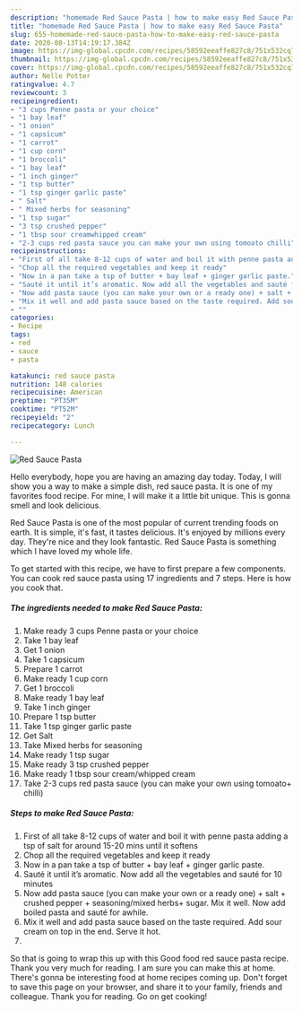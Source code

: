 ```yaml
---
description: "homemade Red Sauce Pasta | how to make easy Red Sauce Pasta"
title: "homemade Red Sauce Pasta | how to make easy Red Sauce Pasta"
slug: 655-homemade-red-sauce-pasta-how-to-make-easy-red-sauce-pasta
date: 2020-08-13T14:19:17.384Z
image: https://img-global.cpcdn.com/recipes/58592eeaffe827c8/751x532cq70/red-sauce-pasta-recipe-main-photo.jpg
thumbnail: https://img-global.cpcdn.com/recipes/58592eeaffe827c8/751x532cq70/red-sauce-pasta-recipe-main-photo.jpg
cover: https://img-global.cpcdn.com/recipes/58592eeaffe827c8/751x532cq70/red-sauce-pasta-recipe-main-photo.jpg
author: Nelle Potter
ratingvalue: 4.7
reviewcount: 3
recipeingredient:
- "3 cups Penne pasta or your choice"
- "1 bay leaf"
- "1 onion"
- "1 capsicum"
- "1 carrot"
- "1 cup corn"
- "1 broccoli"
- "1 bay leaf"
- "1 inch ginger"
- "1 tsp butter"
- "1 tsp ginger garlic paste"
- " Salt"
- " Mixed herbs for seasoning"
- "1 tsp sugar"
- "3 tsp crushed pepper"
- "1 tbsp sour creamwhipped cream"
- "2-3 cups red pasta sauce you can make your own using tomoato chilli"
recipeinstructions:
- "First of all take 8-12 cups of water and boil it with penne pasta adding a tsp of salt for around 15-20 mins until it softens"
- "Chop all the required vegetables and keep it ready"
- "Now in a pan take a tsp of butter + bay leaf + ginger garlic paste."
- "Sauté it until it’s aromatic. Now add all the vegetables and sauté for 10 minutes"
- "Now add pasta sauce (you can make your own or a ready one) + salt + crushed pepper + seasoning/mixed herbs+ sugar. Mix it well. Now add boiled pasta and sauté for awhile."
- "Mix it well and add pasta sauce based on the taste required. Add sour cream on top in the end. Serve it hot."
- ""
categories:
- Recipe
tags:
- red
- sauce
- pasta

katakunci: red sauce pasta 
nutrition: 148 calories
recipecuisine: American
preptime: "PT35M"
cooktime: "PT52M"
recipeyield: "2"
recipecategory: Lunch

---
```



![Red Sauce Pasta](https://img-global.cpcdn.com/recipes/58592eeaffe827c8/751x532cq70/red-sauce-pasta-recipe-main-photo.jpg)

Hello everybody, hope you are having an amazing day today. Today, I will show you a way to make a simple dish, red sauce pasta. It is one of my favorites food recipe. For mine, I will make it a little bit unique. This is gonna smell and look delicious.

Red Sauce Pasta is one of the most popular of current trending foods on earth. It is simple, it's fast, it tastes delicious. It's enjoyed by millions every day. They're nice and they look fantastic. Red Sauce Pasta is something which I have loved my whole life.




To get started with this recipe, we have to first prepare a few components. You can cook red sauce pasta using 17 ingredients and 7 steps. Here is how you cook that.

<!--inarticleads1-->

##### The ingredients needed to make Red Sauce Pasta:

1. Make ready 3 cups Penne pasta or your choice
1. Take 1 bay leaf
1. Get 1 onion
1. Take 1 capsicum
1. Prepare 1 carrot
1. Make ready 1 cup corn
1. Get 1 broccoli
1. Make ready 1 bay leaf
1. Take 1 inch ginger
1. Prepare 1 tsp butter
1. Take 1 tsp ginger garlic paste
1. Get  Salt
1. Take  Mixed herbs for seasoning
1. Make ready 1 tsp sugar
1. Make ready 3 tsp crushed pepper
1. Make ready 1 tbsp sour cream/whipped cream
1. Take 2-3 cups red pasta sauce (you can make your own using tomoato+ chilli)




<!--inarticleads2-->

##### Steps to make Red Sauce Pasta:

1. First of all take 8-12 cups of water and boil it with penne pasta adding a tsp of salt for around 15-20 mins until it softens
1. Chop all the required vegetables and keep it ready
1. Now in a pan take a tsp of butter + bay leaf + ginger garlic paste.
1. Sauté it until it’s aromatic. Now add all the vegetables and sauté for 10 minutes
1. Now add pasta sauce (you can make your own or a ready one) + salt + crushed pepper + seasoning/mixed herbs+ sugar. Mix it well. Now add boiled pasta and sauté for awhile.
1. Mix it well and add pasta sauce based on the taste required. Add sour cream on top in the end. Serve it hot.
1. 




So that is going to wrap this up with this Good food red sauce pasta recipe. Thank you very much for reading. I am sure you can make this at home. There's gonna be interesting food at home recipes coming up. Don't forget to save this page on your browser, and share it to your family, friends and colleague. Thank you for reading. Go on get cooking!
